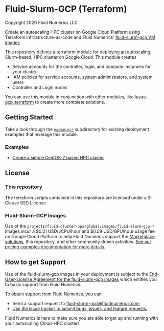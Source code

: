 # Fluid-Slurm-GCP (Terraform)
Copyright 2020 Fluid Numerics LLC

Create an autoscaling HPC cluster on Google Cloud Platform using Terraform infrastructure-as-code and Fluid Numerics' [fluid-slurm-gcp VM images](https://console.cloud.google.com/marketplace/details/fluid-cluster-ops/fluid-slurm-gcp)

This repository defines a terraform module for deploying an autoscaling, Slurm-based, HPC cluster on Google Cloud. This module creates
* Service accounts for the controller, login, and compute instances for your cluster
* IAM policies for service accounts, system administrators, and system users
* Controller and Login nodes

You can use this module in conjunction with other modules, like [lustre-gcp_terraform](https://github.com/FluidNumerics/lustre-gcp_terraform) to create more complete solutions.

## Getting Started
Take a look through the [`examples/`](./examples) subdirectory for existing deployment examples that leverage this module.

### Examples

* [Create a simple CentOS-7 based HPC cluster](./examples/centos-cluster)

## License
### This repository
The terraform scripts contained in this repository are licensed under a 3-Clause BSD License

### Fluid-Slurm-GCP Images
Use of the `projects/fluid-cluster-ops/global/images/fluid-slurm-gcp-*` images incur a $0.01 USD/vCPU/hour and $0.09 USD/GPU/hour usage fee on Google Cloud Platform to help Fluid Numerics support the [Marketplace solutions](https://console.cloud.google.com/marketplace/details/fluid-cluster-ops/fluid-slurm-gcp?utm_source=github&utm_medium=link&utm_campaign=v240&utm_content=terraform), this repository, and other community driven activities. [See our pricing examples documentation for more details](https://help.fluidnumerics.com/slurm-gcp/pricing). 

## How to get Support
Use of the fluid-slurm-gcp images in your deployment is subject to the [End-User-License Agreement for the fluid-slurm-gcp images](https://help.fluidnumerics.com/slurm-gcp/eula) which entitles you to basic support from Fluid Numerics. 

To obtain support from Fluid Numerics, you can
* Send a support request to fluid-slurm-gcp@fluidnumerics.com
* [Use the issue tracker to submit bugs, issues, and feature requests.](https://github.com/FluidNumerics/fluid-slurm-gcp_terraform/issues/new)

Fluid Numerics is here to make sure you are able to get up and running with your autoscaling Cloud-HPC cluster!

